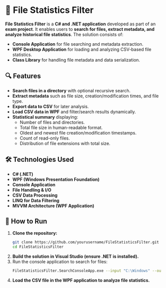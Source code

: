 # 📂 File Statistics Filter

**File Statistics Filter** is a **C# and .NET application** developed as part of an **exam project**. It enables users to **search for files, extract metadata, and analyze historical file statistics**. The solution consists of:
- **Console Application** for file searching and metadata extraction.
- **WPF Desktop Application** for loading and analyzing CSV-based file statistics.
- **Class Library** for handling file metadata and data serialization.

## 🔍 Features
- **Search files in a directory** with optional recursive search.
- **Extract metadata** such as file size, creation/modification times, and file type.
- **Export data to CSV** for later analysis.
- **Load CSV data in WPF** and filter/search results dynamically.
- **Statistical summary** displaying:
  - Number of files and directories.
  - Total file size in human-readable format.
  - Oldest and newest file creation/modification timestamps.
  - Count of read-only files.
  - Distribution of file extensions with total size.

## 🛠️ Technologies Used
- **C# (.NET)**
- **WPF (Windows Presentation Foundation)**
- **Console Application**
- **File Handling & I/O**
- **CSV Data Processing**
- **LINQ for Data Filtering**
- **MVVM Architecture (WPF Application)**

## 🚀 How to Run
1. **Clone the repository:**
   ```bash
   git clone https://github.com/yourusername/FileStatisticsFilter.git
   cd FileStatisticsFilter
2. **Build the solution in Visual Studio (ensure .NET is installed).**
3. Run the console application to search for files:
   ```bash
   FileStatisticsFilter.SearchConsoleApp.exe --input "C:\Windows" --output windows.csv --recursive
4. **Load the CSV file in the WPF application to analyze file statistics.**
